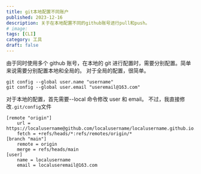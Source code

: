 ```yaml
---
title: git本地配置不同账户
published: 2023-12-16
description: 关于在本地配置不同的github账号进行pull和push。
# image: 
tags: [CLI]
category: 工具
draft: false
---
```


由于同时使用多个 github 账号，在本地的 git 进行配置时，需要分别配置。简单来说需要分别配置本地和全局的。
对于全局的配置，很简单。

```shell
git config --global user.name "username"
git config --global user.email "useremail@163.com"
```

对于本地的配置，首先需要--local 命令修改 user 和 email。
不过，我直接修改`.git/config`文件

```text
[remote "origin"]
	url = https://localusername@github.com/localusername/localusername.github.io.git
	fetch = +refs/heads/*:refs/remotes/origin/*
[branch "main"]
	remote = origin
	merge = refs/heads/main
[user]
	name = localusername
	email = localuseremail@163.com

```
